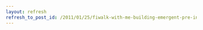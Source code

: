 ```yaml
---
layout: refresh
refresh_to_post_id: /2011/01/25/fiwalk-with-me-building-emergent-pre-ingest-workflows-for-digital-archival-records-using-open-source-forensic-software-mark-m
---
```

